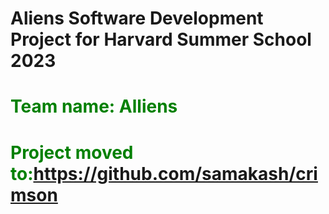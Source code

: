 

# Aliens Software Development Project for Harvard Summer School 2023
##
# <font color="Green"> Team name: Alliens </font>
# <font color="Green"> Project moved to:https://github.com/samakash/crimson  </font>







